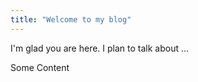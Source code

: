 ```yaml
---
title: "Welcome to my blog"
---
```


I'm glad you are here. I plan to talk about ... 

Some Content
